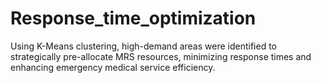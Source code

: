 # Response_time_optimization
 Using K-Means clustering, high-demand areas were identified to strategically pre-allocate MRS resources, minimizing response times and enhancing emergency medical service efficiency.
